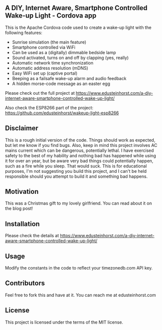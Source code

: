 ## A DIY, Internet Aware, Smartphone Controlled Wake-up Light - Cordova app

This is the Apache Cordova code used to create a wake-up light with the following features:

* Sunrise simulation (the main feature)
* Smartphone controlled via WiFi
* Can be used as a (digitally) dimmable bedside lamp
* Sound activated, turns on and off by clapping (yes, really)
* Automatic network time synchronization
* Automatic address resolution (mDNS)
* Easy WiFi set up (captive portal)
* Beeping as a failsafe wake-up alarm and audio feedback
* A hidden morse-code message as an easter egg 
	
Please check out the full project at https://www.edusteinhorst.com/a-diy-internet-aware-smartphone-controlled-wake-up-light/

Also check the ESP8266 part of the project: https://github.com/edusteinhorst/wakeup-light-esp8266

## Disclaimer

This is a rough initial version of the code. Things should work as expected, but let me know if you find bugs. Also, keep in mind this project involves AC mains current which can be dangerous, potentially lethal. I have exercised safety to the best of my hability and nothing bad has happened while using it for over an year, but be aware very bad things could potentially happen, such as a fire while you sleep. That would suck. This is for educational purposes, I'm not suggesting you build this project, and I can't be held responsible should you attempt to build it and something bad happens. 

## Motivation

This was a Christmas gift to my lovely girlfriend. You can read about it on the blog post!

## Installation

Please check the details at https://www.edusteinhorst.com/a-diy-internet-aware-smartphone-controlled-wake-up-light/

## Usage

Modify the constants in the code to reflect your timezonedb.com API key.

## Contributors

Feel free to fork this and have at it. You can reach me at edusteinhorst.com

## License

This project is licensed under the terms of the MIT license.